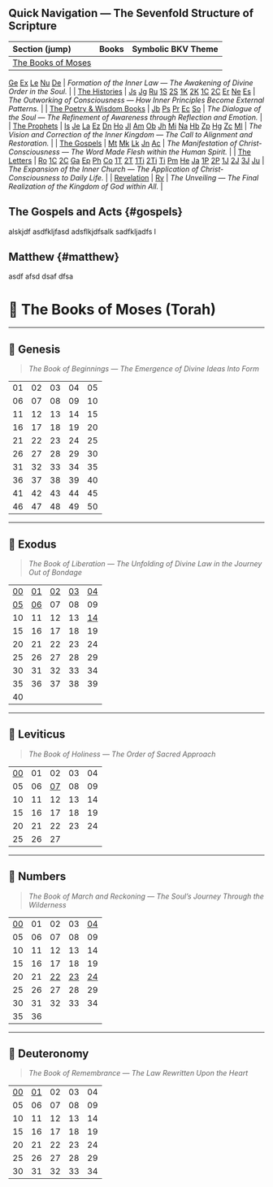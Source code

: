 





## Quick Navigation — The Sevenfold Structure of Scripture

| Section (jump) | Books | Symbolic BKV Theme |
| :--- | :--- | :--- |
| <a href="#moses" class="color-moses">The Books of Moses</a> | <span class="mini-jumps">
  <a href="#genesis" class="pill pill-moses">Ge</a>
  <a href="#exodus" class="pill pill-moses">Ex</a>
  <a href="#leviticus" class="pill pill-moses">Le</a>
  <a href="#numbers" class="pill pill-moses">Nu</a>
  <a href="#deuteronomy" class="pill pill-moses">De</a>
</span> | *Formation of the Inner Law — The Awakening of Divine Order in the Soul.* |
| <a href="#histories" class="color-histories">The Histories</a> | <span class="mini-jumps">
  <a href="#joshua" class="pill pill-histories">Js</a>
  <a href="#judges" class="pill pill-histories">Jg</a>
  <a href="#ruth" class="pill pill-histories">Ru</a>
  <a href="#1samuel" class="pill pill-histories">1S</a>
  <a href="#2samuel" class="pill pill-histories">2S</a>
  <a href="#1kings" class="pill pill-histories">1K</a>
  <a href="#2kings" class="pill pill-histories">2K</a>
  <a href="#1chronicles" class="pill pill-histories">1C</a>
  <a href="#2chronicles" class="pill pill-histories">2C</a>
  <a href="#ezra" class="pill pill-histories">Er</a>
  <a href="#nehemiah" class="pill pill-histories">Ne</a>
  <a href="#esther" class="pill pill-histories">Es</a>
</span> | *The Outworking of Consciousness — How Inner Principles Become External Patterns.* |
| <a href="#poetry" class="color-poetry">The Poetry & Wisdom Books</a> | <span class="mini-jumps">
  <a href="#job" class="pill pill-poetry">Jb</a>
  <a href="#psalms" class="pill pill-poetry">Ps</a>
  <a href="#proverbs" class="pill pill-poetry">Pr</a>
  <a href="#ecclesiastes" class="pill pill-poetry">Ec</a>
  <a href="#song-of-songs" class="pill pill-poetry">So</a>
</span> | *The Dialogue of the Soul — The Refinement of Awareness through Reflection and Emotion.* |
| <a href="#prophets" class="color-prophets">The Prophets</a> | <span class="mini-jumps">
  <a href="#isaiah" class="pill pill-prophets">Is</a>
  <a href="#jeremiah" class="pill pill-prophets">Je</a>
  <a href="#lamentations" class="pill pill-prophets">La</a>
  <a href="#ezekiel" class="pill pill-prophets">Ez</a>
  <a href="#daniel" class="pill pill-prophets">Dn</a>
  <a href="#hosea" class="pill pill-prophets">Ho</a>
  <a href="#joel" class="pill pill-prophets">Jl</a>
  <a href="#amos" class="pill pill-prophets">Am</a>
  <a href="#obadiah" class="pill pill-prophets">Ob</a>
  <a href="#jonah" class="pill pill-prophets">Jh</a>
  <a href="#micah" class="pill pill-prophets">Mi</a>
  <a href="#nahum" class="pill pill-prophets">Na</a>
  <a href="#habakkuk" class="pill pill-prophets">Hb</a>
  <a href="#zephaniah" class="pill pill-prophets">Zp</a>
  <a href="#haggai" class="pill pill-prophets">Hg</a>
  <a href="#zechariah" class="pill pill-prophets">Zc</a>
  <a href="#malachi" class="pill pill-prophets">Ml</a>
</span> | *The Vision and Correction of the Inner Kingdom — The Call to Alignment and Restoration.* |
| <a href="#gospels" class="color-gospels">The Gospels</a> | <span class="mini-jumps">
  <a href="#matthew" class="pill pill-gospels">Mt</a>
  <a href="#mark" class="pill pill-gospels">Mk</a>
  <a href="#luke" class="pill pill-gospels">Lk</a>
  <a href="#john" class="pill pill-gospels">Jn</a>
  <a href="#acts" class="pill pill-gospels">Ac</a>
</span> | *The Manifestation of Christ-Consciousness — The Word Made Flesh within the Human Spirit.* |
| <a href="#letters" class="color-letters">The Letters</a> | <span class="mini-jumps">
  <a href="#romans" class="pill pill-letters">Ro</a>
  <a href="#1corinthians" class="pill pill-letters">1C</a>
  <a href="#2corinthians" class="pill pill-letters">2C</a>
  <a href="#galatians" class="pill pill-letters">Ga</a>
  <a href="#ephesians" class="pill pill-letters">Ep</a>
  <a href="#philippians" class="pill pill-letters">Ph</a>
  <a href="#colossians" class="pill pill-letters">Co</a>
  <a href="#1thessalonians" class="pill pill-letters">1T</a>
  <a href="#2thessalonians" class="pill pill-letters">2T</a>
  <a href="#1timothy" class="pill pill-letters">1Ti</a>
  <a href="#2timothy" class="pill pill-letters">2Ti</a>
  <a href="#titus" class="pill pill-letters">Ti</a>
  <a href="#philemon" class="pill pill-letters">Pm</a>
  <a href="#hebrews" class="pill pill-letters">He</a>
  <a href="#james" class="pill pill-letters">Ja</a>
  <a href="#1peter" class="pill pill-letters">1P</a>
  <a href="#2peter" class="pill pill-letters">2P</a>
  <a href="#1john" class="pill pill-letters">1J</a>
  <a href="#2john" class="pill pill-letters">2J</a>
  <a href="#3john" class="pill pill-letters">3J</a>
  <a href="#jude" class="pill pill-letters">Ju</a>
</span> | *The Expansion of the Inner Church — The Application of Christ-Consciousness to Daily Life.* |
| <a href="#revelation" class="color-revelation">Revelation</a> | <span class="mini-jumps">
  <a href="#revelation" class="pill pill-revelation">Rv</a>
</span> | *The Unveiling — The Final Realization of the Kingdom of God within All.* |








## The Gospels and Acts {#gospels}

alskjdf asdfkljfasd adsflkjdfsalk sadfkljadfs l

## **Matthew** {#matthew}  

asdf
afsd
dsaf
dfsa














# 📜 The Books of Moses (Torah)

---

## 📖 **Genesis**  
> _The Book of Beginnings — The Emergence of Divine Ideas Into Form_

|   |   |   |   |   |
|---|---|---|---|---|
| 01 | 02 | 03 | 04 | 05 |
| 06 | 07 | 08 | 09 | 10 |
| 11 | 12 | 13 | 14 | 15 |
| 16 | 17 | 18 | 19 | 20 |
| 21 | 22 | 23 | 24 | 25 |
| 26 | 27 | 28 | 29 | 30 |
| 31 | 32 | 33 | 34 | 35 |
| 36 | 37 | 38 | 39 | 40 |
| 41 | 42 | 43 | 44 | 45 |
| 46 | 47 | 48 | 49 | 50 |

---

## 📖 **Exodus**  
> _The Book of Liberation — The Unfolding of Divine Law in the Journey Out of Bondage_

|   |   |   |   |   |
|---|---|---|---|---|
| [00](Exodus_00.md) | [01](Exodus_01.md) | [02](Exodus_02.md) | [03](Exodus_03.md) | [04](Exodus_04.md) |
| [05](Exodus_05.md) | [06](Exodus_06.md) | 07 | 08 | 09 |
| 10 | 11 | 12 | 13 | [14](Exodus_14.md) |
| 15 | 16 | 17 | 18 | 19 |
| 20 | 21 | 22 | 23 | 24 |
| 25 | 26 | 27 | 28 | 29 |
| 30 | 31 | 32 | 33 | 34 |
| 35 | 36 | 37 | 38 | 39 |
| 40 |   |   |   |   |

---

## 📖 **Leviticus**  
> _The Book of Holiness — The Order of Sacred Approach_

|   |   |   |   |   |
|---|---|---|---|---|
| [00](Leviticus_00.md) | 01 | 02 | 03 | 04 |
| 05 | 06 | [07](Leviticus_07.md) | 08 | 09 |
| 10 | 11 | 12 | 13 | 14 |
| 15 | 16 | 17 | 18 | 19 |
| 20 | 21 | 22 | 23 | 24 |
| 25 | 26 | 27 |   |   |

---

## 📖 **Numbers**  
> _The Book of March and Reckoning — The Soul’s Journey Through the Wilderness_

|   |   |   |   |   |
|---|---|---|---|---|
| [00](Numbers_00.md) | 01 | 02 | 03 | [04](Numbers_04.md) |
| 05 | 06 | 07 | 08 | 09 |
| 10 | 11 | 12 | 13 | 14 |
| 15 | 16 | 17 | 18 | 19 |
| 20 | 21 | [22](Numbers_22.md) | [23](Numbers_23.md) | [24](Numbers_24.md) |
| 25 | 26 | 27 | 28 | 29 |
| 30 | 31 | 32 | 33 | 34 |
| 35 | 36 |   |   |   |

---

## 📖 **Deuteronomy**  
> _The Book of Remembrance — The Law Rewritten Upon the Heart_

|   |   |   |   |   |
|---|---|---|---|---|
| [00](Deuteronomy_00.md) | [01](Deuteronomy_01.md) | 02 | 03 | 04 |
| 05 | 06 | 07 | 08 | 09 |
| 10 | 11 | 12 | 13 | 14 |
| 15 | 16 | 17 | 18 | 19 |
| 20 | 21 | 22 | 23 | 24 |
| 25 | 26 | 27 | 28 | 29 |
| 30 | 31 | 32 | 33 | 34 |




